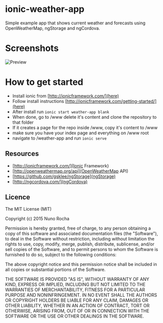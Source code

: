 # ionic-weather-app
Simple example app that shows current weather and forecasts using OpenWeatherMap, ngStorage and ngCordova.

# Screenshots
![Preview](http://i.imgur.com/Gaf28QR.png)

# How to get started
* Install ionic from [http://ionicframework.com/](here)
* Follow install instructions [http://ionicframework.com/getting-started/](here)
* After install run `ionic start weather-app blank`
* When done, go to /www delete it's content and clone the repository to that folder
* If it creates a page for the repo inside /www, copy it's content to /www
* make sure you have your index page and everything on /www root
* navigate to /weather-app and run `ionic serve`

## Resources
* [http://ionicframework.com/](Ionic Framework)
* [http://openweathermap.org/api](OpenWeatherMap API)
* [https://github.com/gsklee/ngStorage](ngStorage)
* [http://ngcordova.com/](ngCordova)

## Licence 
The MIT License (MIT)

Copyright (c) 2015 Nuno Rocha

Permission is hereby granted, free of charge, to any person obtaining a copy
of this software and associated documentation files (the "Software"), to deal
in the Software without restriction, including without limitation the rights
to use, copy, modify, merge, publish, distribute, sublicense, and/or sell
copies of the Software, and to permit persons to whom the Software is
furnished to do so, subject to the following conditions:

The above copyright notice and this permission notice shall be included in
all copies or substantial portions of the Software.

THE SOFTWARE IS PROVIDED "AS IS", WITHOUT WARRANTY OF ANY KIND, EXPRESS OR
IMPLIED, INCLUDING BUT NOT LIMITED TO THE WARRANTIES OF MERCHANTABILITY,
FITNESS FOR A PARTICULAR PURPOSE AND NONINFRINGEMENT. IN NO EVENT SHALL THE
AUTHORS OR COPYRIGHT HOLDERS BE LIABLE FOR ANY CLAIM, DAMAGES OR OTHER
LIABILITY, WHETHER IN AN ACTION OF CONTRACT, TORT OR OTHERWISE, ARISING FROM,
OUT OF OR IN CONNECTION WITH THE SOFTWARE OR THE USE OR OTHER DEALINGS IN
THE SOFTWARE.
